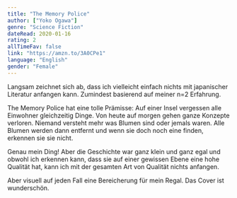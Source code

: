 ```yaml
---
title: "The Memory Police"
author: ["Yoko Ogawa"]
genre: "Science Fiction"
dateRead: 2020-01-16
rating: 2
allTimeFav: false
link: "https://amzn.to/3A0CPe1"
language: "English"
gender: "Female"
---
```


Langsam zeichnet sich ab, dass ich vielleicht einfach nichts mit japanischer Literatur anfangen kann. Zumindest basierend auf meiner n=2 Erfahrung.

The Memory Police hat eine tolle Prämisse: Auf einer Insel vergessen alle Einwohner gleichzeitig Dinge. Von heute auf morgen gehen ganze Konzepte verloren. Niemand versteht mehr was Blumen sind oder jemals waren. Alle Blumen werden dann entfernt und wenn sie doch noch eine finden, erkennen sie sie nicht.

Genau mein Ding! Aber die Geschichte war ganz klein und ganz egal und obwohl ich erkennen kann, dass sie auf einer gewissen Ebene eine hohe Qualität hat, kann ich mit der gesamten Art von Qualität nichts anfangen.

Aber visuell auf jeden Fall eine Bereicherung für mein Regal. Das Cover ist wunderschön.
